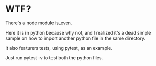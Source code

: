 # WTF?

There's a node module is_even. 

Here it is in python because why not, and I realized it's a dead simple sample on how to import another python file in the same directory.

It also featurers tests, using pytest, as an example.

Just run pytest -v to test both the python files.